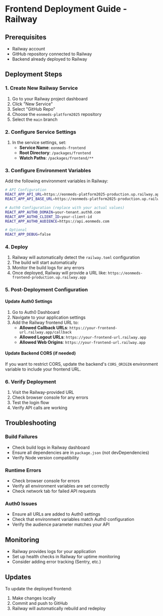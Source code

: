 # Frontend Deployment Guide - Railway

## Prerequisites
- Railway account
- GitHub repository connected to Railway
- Backend already deployed to Railway

## Deployment Steps

### 1. Create New Railway Service
1. Go to your Railway project dashboard
2. Click "New Service"
3. Select "GitHub Repo"
4. Choose the `eonmeds-platform2025` repository
5. Select the `main` branch

### 2. Configure Service Settings
1. In the service settings, set:
   - **Service Name**: `eonmeds-frontend`
   - **Root Directory**: `/packages/frontend`
   - **Watch Paths**: `/packages/frontend/**`

### 3. Configure Environment Variables
Add the following environment variables in Railway:

```bash
# API Configuration
REACT_APP_API_URL=https://eonmeds-platform2025-production.up.railway.app
REACT_APP_API_BASE_URL=https://eonmeds-platform2025-production.up.railway.app/api/v1

# Auth0 Configuration (replace with your actual values)
REACT_APP_AUTH0_DOMAIN=your-tenant.auth0.com
REACT_APP_AUTH0_CLIENT_ID=your-client-id
REACT_APP_AUTH0_AUDIENCE=https://api.eonmeds.com

# Optional
REACT_APP_DEBUG=false
```

### 4. Deploy
1. Railway will automatically detect the `railway.toml` configuration
2. The build will start automatically
3. Monitor the build logs for any errors
4. Once deployed, Railway will provide a URL like: `https://eonmeds-frontend-production.up.railway.app`

### 5. Post-Deployment Configuration

#### Update Auth0 Settings
1. Go to Auth0 Dashboard
2. Navigate to your application settings
3. Add the Railway frontend URL to:
   - **Allowed Callback URLs**: `https://your-frontend-url.railway.app/callback`
   - **Allowed Logout URLs**: `https://your-frontend-url.railway.app`
   - **Allowed Web Origins**: `https://your-frontend-url.railway.app`

#### Update Backend CORS (if needed)
If you want to restrict CORS, update the backend's `CORS_ORIGIN` environment variable to include your frontend URL.

### 6. Verify Deployment
1. Visit the Railway-provided URL
2. Check browser console for any errors
3. Test the login flow
4. Verify API calls are working

## Troubleshooting

### Build Failures
- Check build logs in Railway dashboard
- Ensure all dependencies are in `package.json` (not devDependencies)
- Verify Node version compatibility

### Runtime Errors
- Check browser console for errors
- Verify all environment variables are set correctly
- Check network tab for failed API requests

### Auth0 Issues
- Ensure all URLs are added to Auth0 settings
- Check that environment variables match Auth0 configuration
- Verify the audience parameter matches your API

## Monitoring
- Railway provides logs for your application
- Set up health checks in Railway for uptime monitoring
- Consider adding error tracking (Sentry, etc.)

## Updates
To update the deployed frontend:
1. Make changes locally
2. Commit and push to GitHub
3. Railway will automatically rebuild and redeploy 